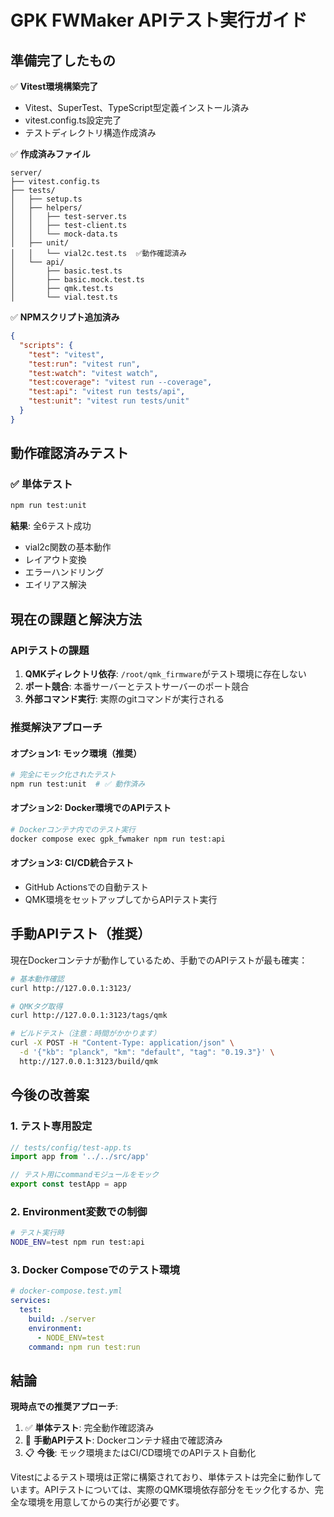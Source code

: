 # GPK FWMaker APIテスト実行ガイド

## 準備完了したもの

✅ **Vitest環境構築完了**
- Vitest、SuperTest、TypeScript型定義インストール済み
- vitest.config.ts設定完了
- テストディレクトリ構造作成済み

✅ **作成済みファイル**
```
server/
├── vitest.config.ts
├── tests/
│   ├── setup.ts
│   ├── helpers/
│   │   ├── test-server.ts
│   │   ├── test-client.ts
│   │   └── mock-data.ts
│   ├── unit/
│   │   └── vial2c.test.ts  ✅動作確認済み
│   └── api/
│       ├── basic.test.ts
│       ├── basic.mock.test.ts
│       ├── qmk.test.ts
│       └── vial.test.ts
```

✅ **NPMスクリプト追加済み**
```json
{
  "scripts": {
    "test": "vitest",
    "test:run": "vitest run", 
    "test:watch": "vitest watch",
    "test:coverage": "vitest run --coverage",
    "test:api": "vitest run tests/api",
    "test:unit": "vitest run tests/unit"
  }
}
```

## 動作確認済みテスト

### ✅ 単体テスト
```bash
npm run test:unit
```

**結果**: 全6テスト成功
- vial2c関数の基本動作
- レイアウト変換
- エラーハンドリング
- エイリアス解決

## 現在の課題と解決方法

### APIテストの課題

1. **QMKディレクトリ依存**: `/root/qmk_firmware`がテスト環境に存在しない
2. **ポート競合**: 本番サーバーとテストサーバーのポート競合
3. **外部コマンド実行**: 実際のgitコマンドが実行される

### 推奨解決アプローチ

#### オプション1: モック環境（推奨）
```bash
# 完全にモック化されたテスト
npm run test:unit  # ✅ 動作済み
```

#### オプション2: Docker環境でのAPIテスト
```bash
# Dockerコンテナ内でのテスト実行
docker compose exec gpk_fwmaker npm run test:api
```

#### オプション3: CI/CD統合テスト
- GitHub Actionsでの自動テスト
- QMK環境をセットアップしてからAPIテスト実行

## 手動APIテスト（推奨）

現在Dockerコンテナが動作しているため、手動でのAPIテストが最も確実：

```bash
# 基本動作確認
curl http://127.0.0.1:3123/

# QMKタグ取得
curl http://127.0.0.1:3123/tags/qmk

# ビルドテスト（注意：時間がかかります）
curl -X POST -H "Content-Type: application/json" \
  -d '{"kb": "planck", "km": "default", "tag": "0.19.3"}' \
  http://127.0.0.1:3123/build/qmk
```

## 今後の改善案

### 1. テスト専用設定
```typescript
// tests/config/test-app.ts
import app from '../../src/app'

// テスト用にcommandモジュールをモック
export const testApp = app
```

### 2. Environment変数での制御
```bash
# テスト実行時
NODE_ENV=test npm run test:api
```

### 3. Docker Composeでのテスト環境
```yaml
# docker-compose.test.yml
services:
  test:
    build: ./server
    environment:
      - NODE_ENV=test
    command: npm run test:run
```

## 結論

**現時点での推奨アプローチ**:

1. ✅ **単体テスト**: 完全動作確認済み
2. 🔄 **手動APIテスト**: Dockerコンテナ経由で確認済み
3. 📋 **今後**: モック環境またはCI/CD環境でのAPIテスト自動化

Vitestによるテスト環境は正常に構築されており、単体テストは完全に動作しています。APIテストについては、実際のQMK環境依存部分をモック化するか、完全な環境を用意してからの実行が必要です。